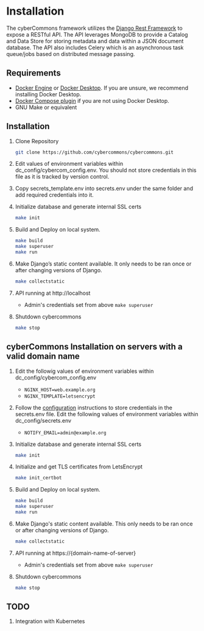 Installation
============


The cyberCommons framework utilizes the [Django Rest Framework](https://www.django-rest-framework.org/) to expose a RESTful API. The API leverages MongoDB to provide a Catalog and Data Store for storing metadata and data within a JSON document database. The API also includes Celery which is an asynchronous task queue/jobs based on distributed message passing.

## Requirements

* [Docker Engine](https://docs.docker.com/engine/install/) or [Docker Desktop](https://docs.docker.com/get-docker/). If you are unsure, we recommend installing Docker Desktop.
* [Docker Compose plugin](https://docs.docker.com/compose/install/#scenario-two-install-the-compose-plugin) if you are not using Docker Desktop.
* GNU Make or equivalent

## Installation

1. Clone Repository

    ```sh
    git clone https://github.com/cybercommons/cybercommons.git
    ```

1. Edit values of environment variables within dc_config/cybercom_config.env. You should not store credentials in this file as it is tracked by version control. 
1. Copy secrets_template.env into secrets.env under the same folder and add required credentials into it.
1. Initialize database and generate internal SSL certs

    ```sh
    make init
    ```    
1. Build and Deploy on local system.

    ```sh
    make build
    make superuser
    make run
    ```

1. Make Django’s static content available. It only needs to be ran once or after changing versions of Django.

    ```sh
    make collectstatic
    ```

1. API running at http://localhost
    * Admin's credentials set from above `make superuser` 

1. Shutdown cybercommons

    ```sh
    make stop
    ```


## cyberCommons Installation on servers with a valid domain name

1. Edit the followig values of environment variables within dc_config/cybercom_config.env
    * `NGINX_HOST=web.example.org`
    * `NGINX_TEMPLATE=letsencrypt`
    
1. Follow the [configuration](configuration.md#configuration-files) instructions to store credentials in the secrets.env file. Edit the following values of environment variables within dc_config/secrets.env
    * `NOTIFY_EMAIL=admin@example.org`

1. Initialize database and generate internal SSL certs

    ```sh
    make init
    ```

1. Initialize and get TLS certificates from LetsEncrypt
        
    ```sh
    make init_certbot
    ```

1. Build and Deploy on local system.

    ```sh
    make build
    make superuser
    make run
    ```

1. Make Django's static content available. This only needs to be ran once or after changing versions of Django.

    ```sh
    make collectstatic
    ```

1. API running at https://{domain-name-of-server}
    * Admin's credentials set from above `make superuser`

1. Shutdown cybercommons

    ```sh
    make stop
    ```

## TODO

1. Integration with Kubernetes
